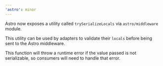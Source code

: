 ```yaml
---
'astro': minor
---
```


Astro now exposes a utility called `trySerializeLocals` via `astro/middleware` module.

This utility can be used by adapters to validate their `locals` before being sent 
to the Astro middleware.

This function will throw a runtime error if the value passed is not serializable, so
consumers will need to handle that error.
